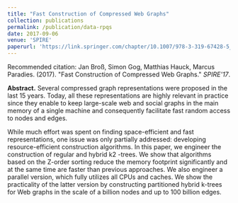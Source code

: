 ```yaml
---
title: "Fast Construction of Compressed Web Graphs"
collection: publications
permalink: /publication/data-rpqs
date: 2017-09-06
venue: 'SPIRE'
paperurl: 'https://link.springer.com/chapter/10.1007/978-3-319-67428-5_11'
---
```


Recommended citation: Jan Broß, Simon Gog, Matthias Hauck, Marcus Paradies. (2017). "Fast Construction of Compressed Web Graphs." <i>SPIRE'17</i>.

**Abstract.** Several compressed graph representations were proposed in the last 15 years. Today, all these representations are highly relevant in practice since they enable to keep large-scale web and social graphs in the main memory of a single machine and consequently facilitate fast random access to nodes and edges.

While much effort was spent on finding space-efficient and fast representations, one issue was only partially addressed: developing resource-efficient construction algorithms. In this paper, we engineer the construction of regular and hybrid k2 -trees. We show that algorithms based on the Z-order sorting reduce the memory footprint significantly and at the same time are faster than previous approaches. We also engineer a parallel version, which fully utilizes all CPUs and caches. We show the practicality of the latter version by constructing partitioned hybrid k-trees for Web graphs in the scale of a billion nodes and up to 100 billion edges.
